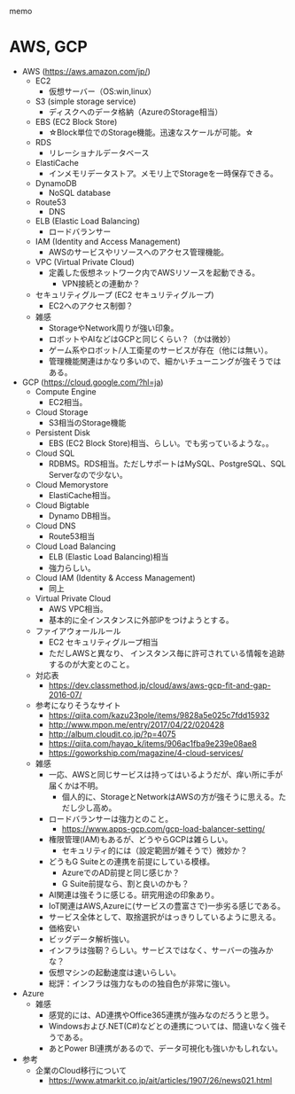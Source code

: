memo

# AWS, GCP

* AWS (https://aws.amazon.com/jp/)
  * EC2
    * 仮想サーバー（OS:win,linux）
  * S3 (simple storage service)
    * ディスクへのデータ格納（AzureのStorage相当）
  * EBS (EC2 Block Store)
    * ☆Block単位でのStorage機能。迅速なスケールが可能。☆
  * RDS
    * リレーショナルデータベース
  * ElastiCache
    * インメモリデータストア。メモリ上でStorageを一時保存できる。
  * DynamoDB
    * NoSQL database
  * Route53
    * DNS
  * ELB (Elastic Load Balancing)
    * ロードバランサー
  * IAM (Identity and Access Management)
    * AWSのサービスやリソースへのアクセス管理機能。
  * VPC (Virtual Private Cloud)
    * 定義した仮想ネットワーク内でAWSリソースを起動できる。
      * VPN接続との連動か？
  * セキュリティグループ (EC2 セキュリティグループ)
    * EC2へのアクセス制御？
  * 雑感
    * StorageやNetwork周りが強い印象。
    * ロボットやAIなどはGCPと同じくらい？（かは微妙）
    * ゲーム系やロボット/人工衛星のサービスが存在（他には無い）。
    * 管理機能関連はかなり多いので、細かいチューニングが強そうではある。
* GCP (https://cloud.google.com/?hl=ja)
  * Compute Engine
    * EC2相当。
  * Cloud Storage
    * S3相当のStorage機能
  * Persistent Disk
    * EBS (EC2 Block Store)相当、らしい。でも劣っているような。。
  * Cloud SQL
    * RDBMS。RDS相当。ただしサポートはMySQL、PostgreSQL、SQL Serverなので少ない。
  * Cloud Memorystore
    * ElastiCache相当。
  * Cloud Bigtable
    * Dynamo DB相当。
  * Cloud DNS
    * Route53相当
  * Cloud Load Balancing
    * ELB (Elastic Load Balancing)相当
    * 強力らしい。
  * Cloud IAM (Identity & Access Management)
    * 同上
  * Virtual Private Cloud
    * AWS VPC相当。
    * 基本的に全インスタンスに外部IPをつけようとする。
  * ファイアウォールルール
    * EC2 セキュリティグループ相当
    * ただしAWSと異なり、 インスタンス毎に許可されている情報を追跡するのが大変とのこと。
  * 対応表
    * https://dev.classmethod.jp/cloud/aws/aws-gcp-fit-and-gap-2016-07/
  * 参考になりそうなサイト
    * https://qiita.com/kazu23pole/items/9828a5e025c7fdd15932
    * http://www.mpon.me/entry/2017/04/22/020428
    * http://album.cloudit.co.jp/?p=4075
    * https://qiita.com/hayao_k/items/906ac1fba9e239e08ae8
    * https://goworkship.com/magazine/4-cloud-services/
  * 雑感
    * 一応、AWSと同じサービスは持ってはいるようだが、痒い所に手が届くかは不明。
      * 個人的に、StorageとNetworkはAWSの方が強そうに思える。ただし少し高め。
    * ロードバランサーは強力とのこと。
      * https://www.apps-gcp.com/gcp-load-balancer-setting/
    * 権限管理(IAM)もあるが、どうやらGCPは雑らしい。
      * セキュリティ的には（設定範囲が雑そうで）微妙か？
    * どうもG Suiteとの連携を前提にしている模様。
      * AzureでのAD前提と同じ感じか？
      * G Suite前提なら、割と良いのかも？
    * AI関連は強そうに感じる。研究用途の印象あり。
    * IoT関連はAWS,Azureに(サービスの豊富さで)一歩劣る感じである。
    * サービス全体として、取捨選択がはっきりしているように思える。
    * 価格安い
    * ビッグデータ解析強い。
    * インフラは強靭？らしい。サービスではなく、サーバーの強みかな？
    * 仮想マシンの起動速度は速いらしい。
    * 総評：インフラは強力なものの独自色が非常に強い。
* Azure
  * 雑感
    * 感覚的には、AD連携やOffice365連携が強みなのだろうと思う。
    * Windowsおよび.NET(C#)などとの連携については、間違いなく強そうである。
    * あとPower BI連携があるので、データ可視化も強いかもしれない。
* 参考
  * 企業のCloud移行について
    * https://www.atmarkit.co.jp/ait/articles/1907/26/news021.html
